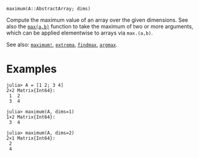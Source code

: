 ```
maximum(A::AbstractArray; dims)
```

Compute the maximum value of an array over the given dimensions. See also the [`max(a,b)`](@ref) function to take the maximum of two or more arguments, which can be applied elementwise to arrays via `max.(a,b)`.

See also: [`maximum!`](@ref), [`extrema`](@ref), [`findmax`](@ref), [`argmax`](@ref).

# Examples

```jldoctest
julia> A = [1 2; 3 4]
2×2 Matrix{Int64}:
 1  2
 3  4

julia> maximum(A, dims=1)
1×2 Matrix{Int64}:
 3  4

julia> maximum(A, dims=2)
2×1 Matrix{Int64}:
 2
 4
```
